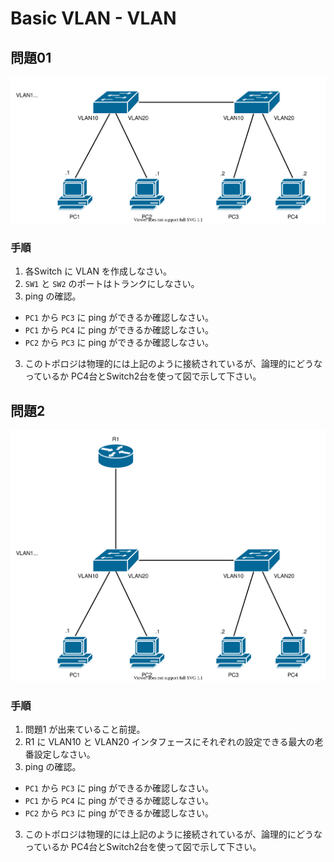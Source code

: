 # Basic VLAN - VLAN

## 問題01

![](fig/basic_vlan01_prob01.drawio.svg)

### 手順

1. 各Switch に VLAN を作成しなさい。
2. `SW1` と `SW2` のポートはトランクにしなさい。
2. ping の確認。
  - `PC1` から `PC3` に ping ができるか確認しなさい。
  - `PC1` から `PC4` に ping ができるか確認しなさい。
  - `PC2` から `PC3` に ping ができるか確認しなさい。
3. このトポロジは物理的には上記のように接続されているが、論理的にどうなっているか PC4台とSwitch2台を使って図で示して下さい。

## 問題2

![](fig/basic_vlan01_prob02.drawio.svg)

### 手順

1. 問題1 が出来ていること前提。
2. R1 に VLAN10 と VLAN20 インタフェースにそれぞれの設定できる最大の老番設定しなさい。
2. ping の確認。
  - `PC1` から `PC3` に ping ができるか確認しなさい。
  - `PC1` から `PC4` に ping ができるか確認しなさい。
  - `PC2` から `PC3` に ping ができるか確認しなさい。
3. このトポロジは物理的には上記のように接続されているが、論理的にどうなっているか PC4台とSwitch2台を使って図で示して下さい。

<!-- 1. ルータには割り当て可能な老番を指定していき、PC側には若番を指定していく。
2. Switch VLAN1 に IP とデフォルトゲートウェイを設定しなさい。
3. 適切にルーティングさせ、`PC1` から `SW1` に `ping` が出来るようにしなさい。 -->


